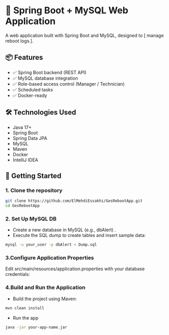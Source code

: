 # 🚀 Spring Boot + MySQL Web Application

A web application built with Spring Boot and MySQL, designed to [ manage reboot logs.].

## 📦 Features

- ✅ Spring Boot backend (REST API)
- ✅ MySQL database integration
- ✅ Role-based access control (Manager / Technician)
- ✅ Scheduled tasks 
- ✅ Docker-ready 

## 🛠️ Technologies Used

- Java 17+
- Spring Boot
- Spring Data JPA
- MySQL
- Maven
- Docker 
- IntelliJ IDEA

## 🚀 Getting Started

### 1. Clone the repository

```bash
git clone https://github.com/ElMehdiEssakhi/GesRebootApp.git
cd GesRebootApp
```
### 2. Set Up MySQL DB

- Create a new database in MySQL (e.g., dbAlert) .
- Execute the SQL dump to create tables and insert sample data:
```bash
mysql -u your_user -p dbAlert < Dump.sql
```
### 3.Configure Application Properties

Edit src/main/resources/application.properties with your database credentials:

### 4.Build and Run the Application

- Build the project using Maven:
```bash
mvn clean install
```
- Run the app
```bash
java -jar your-app-name.jar
```